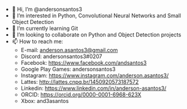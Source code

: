 - 👋 Hi, I’m @andersonsantos3
- 👀 I’m interested in Python, Convolutional Neural Networks and Small Object Detection
- 🌱 I’m currently learning Git
- 💞️ I’m looking to collaborate on Python and Object Detection projects
- 📫 How to reach me:
  - E-mail: anderson.asantos3@gmail.com
  - Discord: andersonsantos3#0207
  - Facebook: https://www.facebook.com/andsantos3
  - Google Play Games: andersonsantos3
  - Instagram: https://www.instagram.com/anderson.asantos3/
  - Lattes: http://lattes.cnpq.br/1450920573187572
  - Linkedin: https://www.linkedin.com/in/anderson-asantos3/
  - ORCID: https://orcid.org/0000-0001-6968-623X
  - Xbox: and3asantos

<!---
andersonsantos3/andersonsantos3 is a ✨ special ✨ repository because its `README.md` (this file) appears on your GitHub profile.
You can click the Preview link to take a look at your changes.
--->
